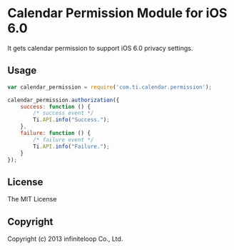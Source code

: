 Calendar Permission Module for iOS 6.0
======================================

It gets calendar permission to support iOS 6.0 privacy settings.

Usage
-----

```js
var calendar_permission = require('com.ti.calendar.permission');

calendar_permission.authorization({
	success: function () {
		/* success event */
		Ti.API.info("Success.");
	},
	failure: function () {
		/* failure event */
		Ti.API.info("Failure.");
	}
});
```

License
-------

The MIT License

Copyright
---------

Copyright (c) 2013 infiniteloop Co., Ltd.